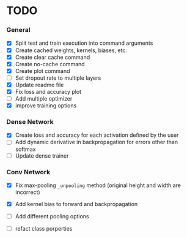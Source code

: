 # TODO

### General
- [X] Split test and train execution into command arguments
- [X] Create cached weights, kernels, biases, etc.
- [X] Create clear cache command
- [X] Create no-cache command
- [X] Create plot command
- [ ] Set dropout rate to multiple layers
- [X] Update readme file
- [X] Fix loss and accuracy plot
- [ ] Add multiple optimizer
- [X] improve training options

### Dense Network
- [X] Create loss and accuracy for each activation defined by the user
- [ ] Add dynamic derivative in backpropagation for errors other than softmax
- [ ] Update dense trainer

### Conv Network
- [X] Fix max-pooling ``_unpooling`` method (original height and width are incorrect)
- [X] Add kernel bias to forward and backpropagation
- [ ] Add different pooling options
- [ ] refact class porperties

